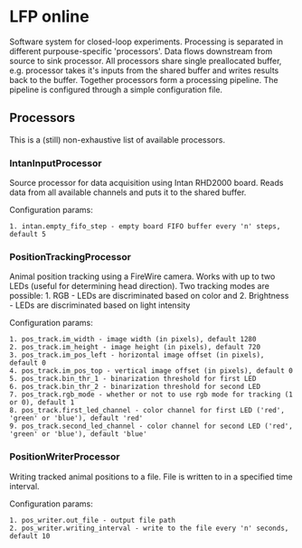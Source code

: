 # LFP online
Software system for closed-loop experiments.
Processing is separated in different purpouse-specific 'processors'.
Data flows downstream from source to sink processor.
All processors share single preallocated buffer, e.g. processor takes it's inputs from the shared buffer and writes results back to the buffer.
Together processors form a processing pipeline.
The pipeline is configured through a simple configuration file.

## Processors
This is a (still) non-exhaustive list of available processors.

### IntanInputProcessor
Source processor for data acquisition using Intan RHD2000 board.
Reads data from all available channels and puts it to the shared buffer.

Configuration params:

    1. intan.empty_fifo_step - empty board FIFO buffer every 'n' steps, default 5

### PositionTrackingProcessor
Animal position tracking using a FireWire camera.
Works with up to two LEDs (useful for determining head direction).
Two tracking modes are possible:
    1. RGB - LEDs are discriminated based on color and
    2. Brightness - LEDs are discriminated based on light intensity

Configuration params:

    1. pos_track.im_width - image width (in pixels), default 1280
    2. pos_track.im_height - image height (in pixels), default 720
    3. pos_track.im_pos_left - horizontal image offset (in pixels), default 0
    4. pos_track.im_pos_top - vertical image offset (in pixels), default 0
    5. pos_track.bin_thr_1 - binarization threshold for first LED
    6. pos_track.bin_thr_2 - binarization threshold for second LED
    7. pos_track.rgb_mode - whether or not to use rgb mode for tracking (1 or 0), default 1
    8. pos_track.first_led_channel - color channel for first LED ('red', 'green' or 'blue'), default 'red'
    9. pos_track.second_led_channel - color channel for second LED ('red', 'green' or 'blue'), default 'blue'

### PositionWriterProcessor
Writing tracked animal positions to a file.
File is written to in a specified time interval.

Configuration params:

    1. pos_writer.out_file - output file path
    2. pos_writer.writing_interval - write to the file every 'n' seconds, default 10

